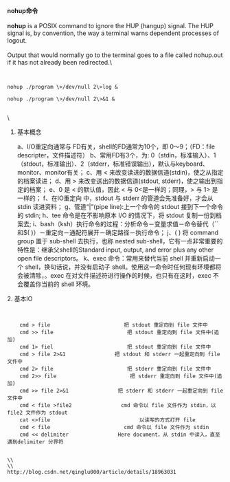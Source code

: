 **nohup命令**\
\
**nohup** is a POSIX command to ignore the HUP (hangup) signal. The HUP
signal is, by convention, the way a terminal warns dependent processes
of logout.\
\
Output that would normally go to the terminal goes to a file called
nohup.out if it has not already been redirected.\

```


nohup ./program \>/dev/null 2\>log &

nohup ./program \>/dev/null 2\>&1 &


```
\
1. 基本概念

    a、I/O重定向通常与 FD有关，shell的FD通常为10个，即 0～9；（FD：file descripter，文件描述符）
    b、常用FD有3个，为: 0（stdin，标准输入）、1（stdout，标准输出）、2（stderr，标准错误输出），默认与keyboard、monitor、monitor有关；
    c、用 < 来改变读进的数据信道(stdin)，使之从指定的档案读进；
    d、用 > 来改变送出的数据信道(stdout, stderr)，使之输出到指定的档案；
    e、0 是 < 的默认值，因此 < 与 0<是一样的；同理，> 与 1> 是一样的；
    f、在IO重定向 中，stdout 与 stderr 的管道会先准备好，才会从 stdin 读进资料；
    g、管道“|”(pipe line):上一个命令的 stdout 接到下一个命令的 stdin;
    h、tee 命令是在不影响原本 I/O 的情况下，将 stdout 复制一份到档案去;
    i、bash（ksh）执行命令的过程：分析命令－变量求值－命令替代（``和$( )）－重定向－通配符展开－确定路径－执行命令；
    j、( )  将 command group 置于 sub-shell 去执行，也称 nested sub-shell，它有一点非常重要的特性是：继承父shell的Standard input, output, and error plus any other open file descriptors。
    k、exec 命令：常用来替代当前 shell 并重新启动一个 shell，换句话说，并没有启动子 shell。使用这一命令时任何现有环境都将会被清除，。exec 在对文件描述符进行操作的时候，也只有在这时，exec 不会覆盖你当前的 shell 环境。

2\. 基本IO 
```


    cmd > file                        把 stdout 重定向到 file 文件中
    cmd >> file                        把 stdout 重定向到 file 文件中(追加)
    cmd 1> fiel                        把 stdout 重定向到 file 文件中
    cmd > file 2>&1                把 stdout 和 stderr 一起重定向到 file 文件中
    cmd 2> file                        把 stderr 重定向到 file 文件中
    cmd 2>> file                        把 stderr 重定向到 file 文件中(追加)
    cmd >> file 2>&1                把 stderr 和 stderr 一起重定向到 file 文件中
    cmd < file >file2                cmd 命令以 file 文件作为 stdin，以 file2 文件作为 stdout
    cat <>file                             以读写的方式打开 file
    cmd < file                        cmd 命令以 file 文件作为 stdin
    cmd << delimiter                Here document，从 stdin 中读入，直至遇到delimiter 分界符


```


    \\
    \\
    http://blog.csdn.net/qinglu000/article/details/18963031

